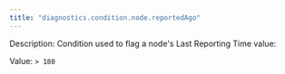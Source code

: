 ```yaml
---
title: "diagnostics.condition.node.reportedAgo"
---
```


Description: Condition used to flag a node's Last Reporting Time value:

Value: `> 180`